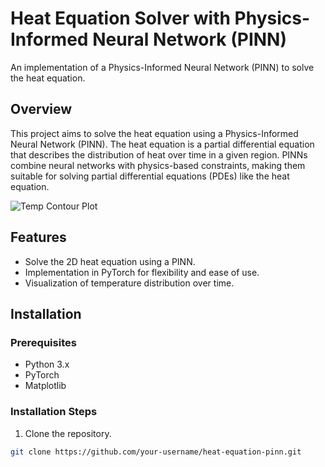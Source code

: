 # Heat Equation Solver with Physics-Informed Neural Network (PINN)

An implementation of a Physics-Informed Neural Network (PINN) to solve the heat equation.

## Overview

This project aims to solve the heat equation using a Physics-Informed Neural Network (PINN). The heat equation is a partial differential equation that describes the distribution of heat over time in a given region. PINNs combine neural networks with physics-based constraints, making them suitable for solving partial differential equations (PDEs) like the heat equation.

![Temp Contour Plot]([https://github.com/AlirezaSamari/physics-informed-heat-equation/blob/main/imgs/temp-contour.png])


## Features

- Solve the 2D heat equation using a PINN.
- Implementation in PyTorch for flexibility and ease of use.
- Visualization of temperature distribution over time.

## Installation

### Prerequisites

- Python 3.x
- PyTorch
- Matplotlib

### Installation Steps

1. Clone the repository.

```bash
git clone https://github.com/your-username/heat-equation-pinn.git

